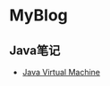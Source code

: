 # MyBlog

## Java笔记

- [Java Virtual Machine](https://github.com/ZQ0815/MyBlog/tree/master/Java%20Virtual%20Machine/Java虚拟机内存结构.md)
